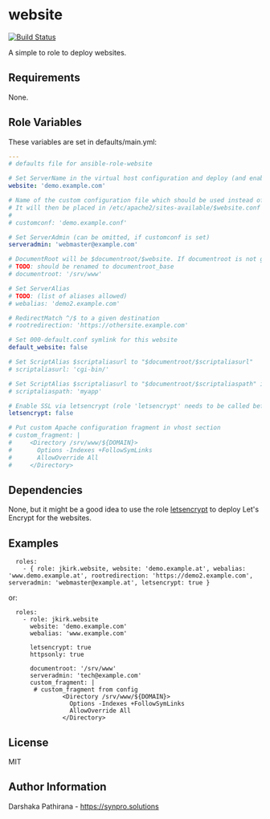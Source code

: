 website
=======

[![Build Status](https://travis-ci.com/jkirk/ansible-role-website.svg?branch=master)](https://travis-ci.com/jkirk/ansible-role-website)

A simple to role to deploy websites.

Requirements
------------

None.

Role Variables
--------------

These variables are set in defaults/main.yml:
```yaml
---
# defaults file for ansible-role-website

# Set ServerName in the virtual host configuration and deploy (and enable) it as $website.conf in /etc/apache2/site-available
website: 'demo.example.com'

# Name of the custom configuration file which should be used instead of the the website template.
# It will then be placed in /etc/apache2/sites-available/$website.conf
#
# customconf: 'demo.example.conf'

# Set ServerAdmin (can be omitted, if customconf is set)
serveradmin: 'webmaster@example.com'

# DocumentRoot will be $documentroot/$website. If documentroot is not given, DocumentRoot defaults to /var/www/html/$website
# TODO: should be renamed to documentroot_base
# documentroot: '/srv/www'

# Set ServerAlias
# TODO: (list of aliases allowed)
# webalias: 'demo2.example.com'

# RedirectMatch ^/$ to a given destination
# rootredirection: 'https://othersite.example.com'

# Set 000-default.conf symlink for this website
default_website: false

# Set ScriptAlias $scriptaliasurl to "$documentroot/$scriptaliasurl"
# scriptaliasurl: 'cgi-bin/'

# Set ScriptAlias $scriptaliasurl to "$documentroot/$scriptaliaspath" instead of "$documentroot/$scriptaliasurl"
# scriptaliaspath: 'myapp'

# Enable SSL via letsencrypt (role 'letsencrypt' needs to be called before setting this to True)
letsencrypt: false

# Put custom Apache configuration fragment in vhost section
# custom_fragment: |
#     <Directory /srv/www/${DOMAIN}>
#       Options -Indexes +FollowSymLinks
#       AllowOverride All
#     </Directory>
```

Dependencies
------------

None, but it might be a good idea to use the role [letsencrypt](https://github.com/jkirk/ansible-role-letsencrypt) to deploy Let's Encrypt for the websites.

Examples
--------

```
  roles:
    - { role: jkirk.website, website: 'demo.example.at', webalias: 'www.demo.example.at', rootredirection: 'https://demo2.example.com', serveradmin: 'webmaster@example.at', letsencrypt: true }
```

or:
```
  roles:
    - role: jkirk.website
      website: 'demo.example.com'
      webalias: 'www.example.com'

      letsencrypt: true
      httpsonly: true

      documentroot: '/srv/www'
      serveradmin: 'tech@example.com'
      custom_fragment: |
       # custom_fragment from config
               <Directory /srv/www/${DOMAIN}>
                 Options -Indexes +FollowSymLinks
                 AllowOverride All
               </Directory>
```

License
-------

MIT

Author Information
------------------

Darshaka Pathirana - https://synpro.solutions
